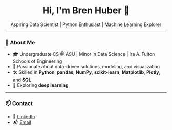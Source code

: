 <h1 align="center">Hi, I'm Bren Huber 👋</h1>
<p align="center">
  Aspiring Data Scientist | Python Enthusiast | Machine Learning Explorer
</p>

---

### 🚀 About Me

- 🎓 Undergraduate CS @ ASU | Minor in Data Science | Ira A. Fulton Schools of Engineering  
- 🧠 Passionate about data-driven solutions, modeling, and visualization  
- 🛠️ Skilled in **Python**, **pandas**, **NumPy**, **scikit-learn**, **Matplotlib**, **Plotly**, and **SQL**
- 🤖 Exploring **deep learning**

---

### 📫 Contact

- 💼 [LinkedIn](https://www.linkedin.com/in/brenhuber)  
- 📬 [Email](mailto:brenhuberbusiness@gmail.com)

